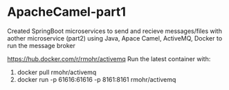 # ApacheCamel-part1
Created SpringBoot microservices to send and recieve messages/files with aother microservice (part2) using Java, Apace Camel, ActiveMQ, Docker to run the message 
broker


https://hub.docker.com/r/rmohr/activemq
Run the latest container with:
1. docker pull rmohr/activemq
2. docker run -p 61616:61616 -p 8161:8161 rmohr/activemq
